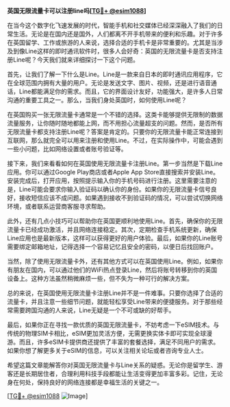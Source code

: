 **英国无限流量卡可以注册line吗[[TG💪+ @esim1088](https://t.me/s/esim1088)]**

在当今这个数字化飞速发展的时代，智能手机和社交媒体已经深深融入了我们的日常生活。无论是在国内还是国外，人们都离不开手机带来的便利和乐趣。对于许多在英国留学、工作或旅游的人来说，选择合适的手机卡是非常重要的。尤其是当涉及到像Line这样的即时通讯软件时，很多人会好奇：英国的无限流量卡是否支持注册Line呢？今天我们就来详细探讨一下这个问题。

首先，让我们了解一下什么是Line。Line是一款来自日本的即时通讯应用程序，它在全球范围内拥有大量的用户。无论是发送文字、图片、视频，还是进行语音通话，Line都能满足你的需求。而且，它的界面设计友好，功能强大，是许多人日常沟通的重要工具之一。那么，当我们身处英国时，如何使用Line呢？

在英国购买一张无限流量卡通常是一个不错的选择。这类卡能够提供无限制的数据流量服务，让你随时随地都能上网，而不用担心流量超支的问题。然而，是否所有无限流量卡都支持注册Line呢？答案是肯定的。只要你的无限流量卡能正常连接到互联网，那么就完全可以用来注册和使用Line。不过，在实际操作中，可能会遇到一些小问题，比如网络设置或者账号验证等。

接下来，我们来看看如何在英国使用无限流量卡注册Line。第一步当然是下载Line应用。你可以通过Google Play商店或者Apple App Store直接搜索并安装Line。安装完成后，打开应用，按照提示输入你的手机号码进行注册。这里需要注意的是，Line可能会要求你输入验证码以确认你的身份。如果你的无限流量卡信号良好，接收短信应该不成问题。如果遇到接收不到验证码的情况，可以尝试切换网络环境，或者联系运营商客服寻求帮助。

此外，还有几点小技巧可以帮助你在英国更顺利地使用Line。首先，确保你的无限流量卡已经成功激活，并且网络连接稳定。其次，定期检查手机系统更新，确保Line应用也是最新版本，这样可以获得更好的用户体验。最后，如果你的Line账号需要绑定邮箱地址，记得选择一个容易记忆且安全的密码，以便日后找回账户。

当然，除了使用无限流量卡外，还有其他方式可以在英国使用Line。例如，如果你有朋友在国内，可以通过他们的WiFi热点登录Line，然后将账号转移到你的英国设备上。这种方法虽然稍微麻烦一些，但不失为一种可行的解决方案。

总的来说，在英国使用无限流量卡注册Line并不是一件难事。只要你选择了合适的流量卡，并且注意一些细节问题，就能轻松享受Line带来的便捷服务。对于那些经常需要跨国沟通的人来说，Line无疑是一个不可或缺的好帮手。

最后，如果你正在寻找一款优质的英国无限流量卡，不妨考虑一下eSIM技术。与传统的物理SIM卡相比，eSIM更加灵活方便，无需更换实体卡即可实现全球漫游。而且，许多eSIM卡提供商还提供了丰富的套餐选择，满足不同用户的需求。如果你想了解更多关于eSIM的信息，可以关注相关论坛或者咨询专业人士。

希望这篇文章能解答你对英国无限流量卡与Line关系的疑惑。无论你是留学生、游客还是长期居住者，合理利用科技手段都能让生活变得更加丰富多彩。记住，无论身在何处，保持良好的网络连接都是幸福生活的关键之一。

[[TG💪+ @esim1088](https://t.me/s/esim1088) ![Image](https://i.postimg.cc/4NQfJmqS/Snipaste-2025-05-13-00-14-12.png)]